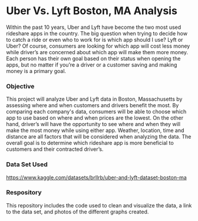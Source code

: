 # Uber Vs. Lyft Boston, MA Analysis

Within the past 10 years, Uber and Lyft have become the two most used rideshare apps in the country. The big question when trying to decide how to catch a 
ride or even who to work for is which app should I use? Lyft or Uber? Of course, consumers are looking for which app will cost less money while driver’s 
are concerned about which app will make them more money. Each person has their own goal based on their status when opening the apps, but no matter if 
you’re a driver or a customer saving and making money is a primary goal. 

### Objective

This project will analyze Uber and Lyft data in Boston, Massachusetts by assessing where and when customers and drivers benefit the most. By comparing each 
company's data, consumers will be able to choose which app to use based on where and when prices are the lowest. On the other hand, driver’s will have the 
opportunity to see where and when they will make the most money while using either app. Weather, location, time and distance are all factors that will be 
considered when analyzing the data. The overall goal is to determine which rideshare app is more beneficial to customers and their contracted driver’s. 


### Data Set Used

https://www.kaggle.com/datasets/brllrb/uber-and-lyft-dataset-boston-ma

### Respository

This repository includes the code used to clean and visualize the data, a link to the data set, and photos of the different graphs created.  
